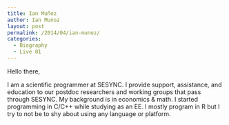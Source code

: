 ```yaml
---
title: Ian Muñoz
author: Ian Munoz
layout: post
permalink: /2014/04/ian-munoz/
categories:
  - Biography
  - Live 01
---
```

Hello there,

I am a scientific programmer at SESYNC. I provide support, assistance, and education to our postdoc researchers and working groups that pass through SESYNC. My background is in economics & math. I started programming in C/C++ while studying as an EE. I mostly program in R but I try to not be to shy about using any language or platform.